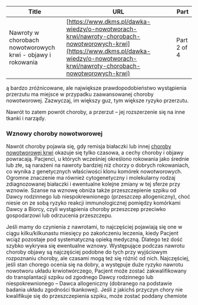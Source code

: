 | **Title**       | **URL**           | **Part**              |
|-----------------|-------------------|-----------------------|
| Nawroty w chorobach nowotworowych krwi - objawy i rokowania         | [https://www.dkms.pl/dawka-wiedzy/o-nowotworach-krwi/nawroty-chorobach-nowotworowych-krwi](https://www.dkms.pl/dawka-wiedzy/o-nowotworach-krwi/nawroty-chorobach-nowotworowych-krwi)    | Part 2 of 4          |

ą bardzo zróżnicowane, ale największe prawdopodobieństwo wystąpienia przerzutu ma miejsce w przypadku zaawansowanej choroby nowotworowej. Zazwyczaj, im większy guz, tym większe ryzyko przerzutu.


Nawrót to zatem powrót choroby, a przerzut – jej rozszerzenie się na inne tkanki i narządy.


### Wznowy choroby nowotworowej


Nawrót choroby pojawia się, gdy remisja białaczki lub innej [choroby nowotworowej krwi](/dawka-wiedzy/o-nowotworach-krwi "O nowotworach krwi") okazuje się tylko czasowa, a cechy choroby i objawy powracają. Pacjenci, u których wcześniej określono rokowania jako średnie lub złe, są narażeni na nawroty bardziej niż chorzy o dobrych rokowaniach, co wynika z genetycznych właściwości klonu komórek nowotworowych. Ogromne znaczenie ma również cytogenetyczny i molekularny rodzaj zdiagnozowanej białaczki i ewentualne kolejne zmiany w tej sferze przy wznowie. Szanse na wznowę obniża także przeszczepienie szpiku od Dawcy rodzinnego lub niespokrewnionego (przeszczep allogeniczny), choć niesie on ze sobą ryzyko reakcji immunologicznej pomiędzy komórkami Dawcy a Biorcy, czyli wystąpienia choroby przeszczep przeciwko gospodarzowi lub odrzucenia przeszczepu.


Jeśli mamy do czynienia z nawrotami, to najczęściej pojawiają się one w ciągu kilku/kilkunastu miesięcy po zakończeniu leczenia, kiedy Pacjent wciąż pozostaje pod systematyczną opieką medyczną. Dlatego też dość szybko wykrywa się ewentualne wznowy. Występujące podczas nawrotu choroby objawy są najczęściej podobne do tych przy wyjściowym rozpoznaniu choroby, ale czasami mogą też się różnić od nich. Najczęściej, jeśli stan chorego ocenia się na dobry, a występuje duże ryzyko nawrotu nowotworu układu krwiotwórczego, Pacjent może zostać zakwalifikowany do transplantacji szpiku od zgodnego Dawcy rodzinnego lub niespokrewnionego – Dawca allogeniczny (dobranego na podstawie badania układu zgodności tkankowej). Jeśli z jakichś przyczyn chory nie kwalifikuje się do przeszczepienia szpiku, może zostać poddany chemiote
